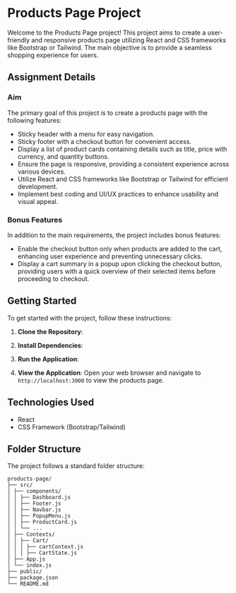 # Products Page Project

Welcome to the Products Page project! This project aims to create a user-friendly and responsive products page utilizing React and CSS frameworks like Bootstrap or Tailwind. The main objective is to provide a seamless shopping experience for users.

## Assignment Details

### Aim
The primary goal of this project is to create a products page with the following features:

- Sticky header with a menu for easy navigation.
- Sticky footer with a checkout button for convenient access.
- Display a list of product cards containing details such as title, price with currency, and quantity buttons.
- Ensure the page is responsive, providing a consistent experience across various devices.
- Utilize React and CSS frameworks like Bootstrap or Tailwind for efficient development.
- Implement best coding and UI/UX practices to enhance usability and visual appeal.

### Bonus Features
In addition to the main requirements, the project includes bonus features:

- Enable the checkout button only when products are added to the cart, enhancing user experience and preventing unnecessary clicks.
- Display a cart summary in a popup upon clicking the checkout button, providing users with a quick overview of their selected items before proceeding to checkout.

## Getting Started

To get started with the project, follow these instructions:

1. **Clone the Repository**: 

2. **Install Dependencies**:

3. **Run the Application**:

4. **View the Application**:
Open your web browser and navigate to `http://localhost:3000` to view the products page.

## Technologies Used

- React
- CSS Framework (Bootstrap/Tailwind)

## Folder Structure

The project follows a standard folder structure:

```text
products-page/
├── src/
│ ├── components/
│ │ ├── Dashboard.js
│ │ ├── Footer.js
│ │ ├── Navbar.js
│ │ ├── PopupMenu.js
│ │ ├── ProductCard.js
│ │ └── ...
│ ├── Contexts/
│ │ ├── Cart/
│ │ │ ├── cartContext.js
│ │ │ ├── CartState.js
│ ├── App.js
│ └── index.js
├── public/
├── package.json
└── README.md
```
